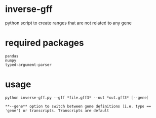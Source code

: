 # inverse-gff

python script to create ranges that are not related to any gene


# required packages

    pandas
    numpy
    typed-argument-parser
    
# usage

    python inverse-gff.py --gff *file.gff3* --out *out.gff3* [--gene]

    **--gene** option to switch between gene definitions (i.e. type == 'gene') or transcripts. Transcripts are default
